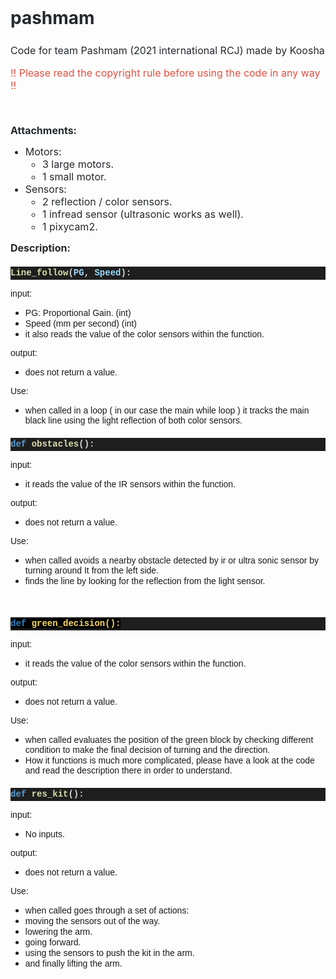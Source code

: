 <h1 style='box-sizing: border-box; margin-right: 0px; margin-bottom: 16px; margin-left: 0px; line-height: 1.25; padding-bottom: 0.3em; border-bottom: 1px solid var(--color-border-secondary); caret-color: rgb(36, 41, 46); color: rgb(36, 41, 46); font-family: -apple-system, BlinkMacSystemFont, "Segoe UI", Helvetica, Arial, sans-serif, "Apple Color Emoji", "Segoe UI Emoji"; margin-top: 0px !important;'>pashmam</h1>
<p style='font-size: 16px; box-sizing: border-box; margin-top: 0px; margin-bottom: 16px; caret-color: rgb(36, 41, 46); color: rgb(36, 41, 46); font-family: -apple-system, BlinkMacSystemFont, "Segoe UI", Helvetica, Arial, sans-serif, "Apple Color Emoji", "Segoe UI Emoji";'>Code for team Pashmam (2021 international RCJ) made by Koosha</p>
<p style='font-size: 16px; box-sizing: border-box; margin-top: 0px; margin-bottom: 16px; caret-color: rgb(36, 41, 46); color: rgb(36, 41, 46); font-family: -apple-system, BlinkMacSystemFont, "Segoe UI", Helvetica, Arial, sans-serif, "Apple Color Emoji", "Segoe UI Emoji";'><span style="color: rgb(226, 80, 65);">!! Please read the copyright rule before using the code in any way !!</span></p>
<p style='font-size: 16px; box-sizing: border-box; margin-top: 0px; margin-bottom: 16px; caret-color: rgb(36, 41, 46); color: rgb(36, 41, 46); font-family: -apple-system, BlinkMacSystemFont, "Segoe UI", Helvetica, Arial, sans-serif, "Apple Color Emoji", "Segoe UI Emoji";'><br></p>
<h2 style='font-size: 16px; box-sizing: border-box; margin-top: 0px; caret-color: rgb(36, 41, 46); color: rgb(36, 41, 46); font-family: -apple-system, BlinkMacSystemFont, "Segoe UI", Helvetica, Arial, sans-serif, "Apple Color Emoji", "Segoe UI Emoji"; margin-bottom: 0px !important;'>Attachments:</h2>
<ul>
    <li style='font-size: 16px; box-sizing: border-box; margin-top: 0px; caret-color: rgb(36, 41, 46); color: rgb(36, 41, 46); font-family: -apple-system, BlinkMacSystemFont, "Segoe UI", Helvetica, Arial, sans-serif, "Apple Color Emoji", "Segoe UI Emoji"; margin-bottom: 0px !important;'>Motors:&nbsp;<ul>
            <li style='font-size: 16px; box-sizing: border-box; margin-top: 0px; caret-color: rgb(36, 41, 46); color: rgb(36, 41, 46); font-family: -apple-system, BlinkMacSystemFont, "Segoe UI", Helvetica, Arial, sans-serif, "Apple Color Emoji", "Segoe UI Emoji"; margin-bottom: 0px !important;'>3 large motors.&nbsp;</li>
            <li style='font-size: 16px; box-sizing: border-box; margin-top: 0px; caret-color: rgb(36, 41, 46); color: rgb(36, 41, 46); font-family: -apple-system, BlinkMacSystemFont, "Segoe UI", Helvetica, Arial, sans-serif, "Apple Color Emoji", "Segoe UI Emoji"; margin-bottom: 0px !important;'>1 small motor.&nbsp;</li>
        </ul>
    </li>
    <li style='font-size: 16px; box-sizing: border-box; margin-top: 0px; caret-color: rgb(36, 41, 46); color: rgb(36, 41, 46); font-family: -apple-system, BlinkMacSystemFont, "Segoe UI", Helvetica, Arial, sans-serif, "Apple Color Emoji", "Segoe UI Emoji"; margin-bottom: 0px !important;'>Sensors:&nbsp;<ul>
            <li style='font-size: 16px; box-sizing: border-box; margin-top: 0px; caret-color: rgb(36, 41, 46); color: rgb(36, 41, 46); font-family: -apple-system, BlinkMacSystemFont, "Segoe UI", Helvetica, Arial, sans-serif, "Apple Color Emoji", "Segoe UI Emoji"; margin-bottom: 0px !important;'>2 reflection / color sensors.&nbsp;</li>
            <li style='font-size: 16px; box-sizing: border-box; margin-top: 0px; caret-color: rgb(36, 41, 46); color: rgb(36, 41, 46); font-family: -apple-system, BlinkMacSystemFont, "Segoe UI", Helvetica, Arial, sans-serif, "Apple Color Emoji", "Segoe UI Emoji"; margin-bottom: 0px !important;'>1 infread sensor (ultrasonic works as well).&nbsp;</li>
            <li style='font-size: 16px; box-sizing: border-box; margin-top: 0px; caret-color: rgb(36, 41, 46); color: rgb(36, 41, 46); font-family: -apple-system, BlinkMacSystemFont, "Segoe UI", Helvetica, Arial, sans-serif, "Apple Color Emoji", "Segoe UI Emoji"; margin-bottom: 0px !important;'>1 pixycam2.</li>
        </ul>
    </li>
</ul>
<h2 style='font-size: 16px; box-sizing: border-box; margin-top: 0px; margin-bottom: 16px; caret-color: rgb(36, 41, 46); color: rgb(36, 41, 46); font-family: -apple-system, BlinkMacSystemFont, "Segoe UI", Helvetica, Arial, sans-serif, "Apple Color Emoji", "Segoe UI Emoji";'>Description:</h2>
<h3 style='color: rgb(212, 212, 212); background-color: rgb(30, 30, 30); font-family: Menlo, Monaco, "Courier New", monospace; font-size: 14px; line-height: 21px; white-space: pre;'><span style="color: rgb(220, 220, 170);">Line_follow</span>(<span style="color: rgb(156, 220, 254);">PG</span>, <span style="color: rgb(156, 220, 254);">Speed</span>):</h3>
<p><span style="font-family: Helvetica;">input:</span></p>
<ul>
    <li><span style="font-family: Helvetica;">PG: Proportional Gain. (int)</span></li>
    <li><span style="font-family: Helvetica;">Speed (mm per second) (int)</span></li>
    <li><span style="font-family: Helvetica;">it also reads the value of the color sensors within the function.</span></li>
</ul>
<p><span style="font-family: Helvetica;">output:</span></p>
<ul>
    <li><span style="font-family: Helvetica;">does not return a value.</span></li>
</ul>
<p><span style="font-family: Helvetica;">Use:</span></p>
<ul>
    <li><span style="font-family: Helvetica;">when called in a loop ( in our case the main while loop ) it tracks the main black line using the light reflection of both color sensors.</span></li>
</ul>
<h3 style='color: rgb(212, 212, 212); background-color: rgb(30, 30, 30); font-family: Menlo, Monaco, "Courier New", monospace; font-size: 14px; line-height: 21px; white-space: pre;'><span style="color: rgb(86, 156, 214);">def</span> <span style="color: rgb(220, 220, 170);">obstacles</span>():</h3>
<p><span style="font-family: Helvetica;">input:</span></p>
<ul>
    <li><span style="font-family: Helvetica;">it reads the value of the IR sensors within the function.</span></li>
</ul>
<p><span style="font-family: Helvetica;">output:</span></p>
<ul>
    <li><span style="font-family: Helvetica;">does not return a value.</span></li>
</ul>
<p><span style="font-family: Helvetica;">Use:</span></p>
<ul>
    <li>
        <font face="Helvetica">when called avoids a nearby obstacle detected by ir or ultra sonic sensor by turning around It from the left side.</font>
    </li>
    <li>
        <font face="Helvetica">finds the line by looking for the reflection from the light sensor.</font>
    </li>
</ul>
<p class="Please set custom CSS styles in Settings"><br></p>
<h3 style='color: rgb(212, 212, 212); background-color: rgb(30, 30, 30); font-family: Menlo, Monaco, "Courier New", monospace; font-size: 14px; line-height: 21px; white-space: pre;'><span style="color: rgb(44, 130, 201); background-color: rgb(0, 0, 0);">def</span><span style="background-color: rgb(0, 0, 0);">&nbsp;<span style="color: rgb(247, 218, 100);">green_decision():</span></span></h3>
<p><span style="font-family: Helvetica;">input:</span></p>
<ul>
    <li><span style="font-family: Helvetica;">it reads the value of the color sensors within the function.</span></li>
</ul>
<p><span style="font-family: Helvetica;">output:</span></p>
<ul>
    <li><span style="font-family: Helvetica;">does not return a value.</span></li>
</ul>
<p><span style="font-family: Helvetica;">Use:</span></p>
<ul>
    <li><span style="font-family: Helvetica;">when called evaluates the position of the green block by checking different condition to make the final decision of turning and the direction.</span></li>
    <li>
        <font face="Helvetica">How it functions is much more complicated, please have a look at the code and read the description there in order to understand.</font>
    </li>
</ul>
<h3 style='color: rgb(212, 212, 212); background-color: rgb(30, 30, 30); font-family: Menlo, Monaco, "Courier New", monospace; font-size: 14px; line-height: 21px; white-space: pre;'><span style="color: rgb(86, 156, 214);">def</span> <span style="color: rgb(220, 220, 170);">res_kit</span>():</h3>
<p><span style="font-family: Helvetica;">input:</span></p>
<ul>
    <li><span style="font-family: Helvetica;">No inputs.</span></li>
</ul>
<p><span style="font-family: Helvetica;">output:</span></p>
<ul>
    <li><span style="font-family: Helvetica;">does not return a value.</span></li>
</ul>
<p><span style="font-family: Helvetica;">Use:</span></p>
<ul>
    <li>
        <font face="Helvetica"><span style="font-family: Helvetica;">when called goes through a set of actions:</span></font>
    </li>
    <li><span style="font-family: Helvetica;">moving the sensors out of the way.</span></li>
    <li><span style="font-family: Helvetica;">
            <font face="Helvetica">lowering the arm.&nbsp;</font>
        </span></li>
    <li><span style="font-family: Helvetica;">going forward.</span></li>
    <li><span style="font-family: Helvetica;">using the sensors to push the kit in the arm.</span></li>
    <li><span style="font-family: Helvetica;">and finally lifting the arm.</span></li>
</ul>
<p><br></p>

